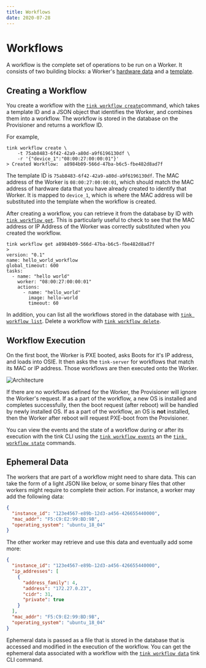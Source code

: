 ```yaml
---
title: Workflows
date: 2020-07-28
---
```


# Workflows

A workflow is the complete set of operations to be run on a Worker. It consists of two building blocks: a Worker's [hardware data](/about/hardware-data) and a [template](/about/templates).

## Creating a Workflow

You create a workflow with the [`tink workflow create`](/cli-reference/workflow/#tink-workflow-create)command, which takes a template ID and a JSON object that identifies the Worker, and combines them into a workflow. The workflow is stored in the database on the Provisioner and returns a workflow ID.

For example,

```
tink workflow create \
    -t 75ab8483-6f42-42a9-a80d-a9f6196130df \
    -r '{"device_1":"08:00:27:00:00:01"}'
> Created Workflow:  a8984b09-566d-47ba-b6c5-fbe482d8ad7f
```

The template ID is `75ab8483-6f42-42a9-a80d-a9f6196130df`. The MAC address of the Worker is `08:00:27:00:00:01`, which should match the MAC address of hardware data that you have already created to identify that Worker. It is mapped to `device_1`, which is where the MAC address will be substituted into the template when the workflow is created.

After creating a workflow, you can retrieve it from the database by ID with [`tink workflow get`](/cli-reference/workflow/#tink-workflow-get). This is particularly useful to check to see that the MAC address or IP Address of the Worker was correctly substituted when you created the workflow.

```
tink workflow get a8984b09-566d-47ba-b6c5-fbe482d8ad7f
>
version: "0.1"
name: hello_world_workflow
global_timeout: 600
tasks:
  - name: "hello world"
    worker: "08:00:27:00:00:01"
    actions:
      - name: "hello_world"
        image: hello-world
        timeout: 60
```

In addition, you can list all the workflows stored in the database with [`tink workflow list`](/cli-reference/workflow/#tink-workflow-list). Delete a workflow with [`tink workflow delete`](/cli-reference/workflow/#tink-workflow-delete).

## Workflow Execution

On the first boot, the Worker is PXE booted, asks Boots for it's IP address, and loads into OSIE. It then asks the `tink-server` for workflows that match its MAC or IP address. Those workflows are then executed onto the Worker.

![Architecture](/images/workflow-diagram.png)

If there are no workflows defined for the Worker, the Provisioner will ignore the Worker's request. If as a part of the workflow, a new OS is installed and completes successfully, then the boot request (after reboot) will be handled by newly installed OS. If as a part of the workflow, an OS is **not** installed, then the Worker after reboot will request PXE-boot from the Provisioner.

You can view the events and the state of a workflow during or after its execution with the tink CLI using the [`tink workflow events`](/cli-reference/workflow/#tink-workflow-events) an the [`tink workflow state`](/cli-reference/workflow/#tink-workflow-state) commands.

## Ephemeral Data

The workers that are part of a workflow might need to share data. This can take the form of a light JSON like below, or some binary files that other workers might require to complete their action.
For instance, a worker may add the following data:

```json
{
  "instance_id": "123e4567-e89b-12d3-a456-426655440000",
  "mac_addr": "F5:C9:E2:99:BD:9B",
  "operating_system": "ubuntu_18_04"
}
```

The other worker may retrieve and use this data and eventually add some more:

```json
{
  "instance_id": "123e4567-e89b-12d3-a456-426655440000",
  "ip_addresses": [
    {
      "address_family": 4,
      "address": "172.27.0.23",
      "cidr": 31,
      "private": true
    }
  ],
  "mac_addr": "F5:C9:E2:99:BD:9B",
  "operating_system": "ubuntu_18_04"
}
```

Ephemeral data is passed as a file that is stored in the database that is accessed and modified in the execution of the workflow. You can get the ephemeral data associated with a workflow with the [`tink workflow data`](/cli-reference/workflow/#tink-workflow-data) tink CLI command.

